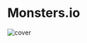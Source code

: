 # Monsters.io


![cover](https://github.com/omeralpcolak/Monsters.io/assets/112391850/4dc268f8-4a08-47c0-8098-80e5e7f2ba90)
